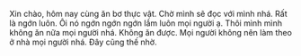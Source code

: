 Xin chào, hôm nay cùng ăn bơ thực vật. Chờ mình sẽ đọc với mình nhá. 
Rất là ngớn luôn.
Ôi nó ngớn ngớn ngớn lắm luôn mọi người ạ. Thôi mình mình không ăn nữa mọi người nhá. Không ăn được.
Mọi người không nên làm theo ở nhà mọi người nhá.
Đây cũng thế nhờ.